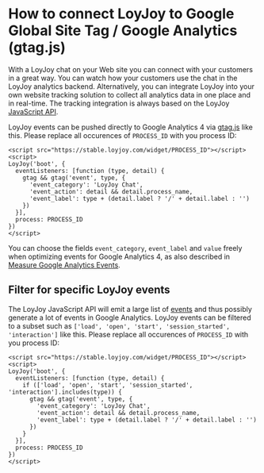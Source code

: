 # How to connect LoyJoy to Google Global Site Tag / Google Analytics (gtag.js)

With a LoyJoy chat on your Web site you can connect with your customers in a great way. You can watch how your customers use the chat in the LoyJoy analytics backend. Alternatively, you can integrate LoyJoy into your own website tracking solution to collect all analytics data in one place and in real-time. The tracking integration is always based on the LoyJoy [JavaScript API](/experiences/publish/javascript_api/javascript_api.md).

LoyJoy events can be pushed directly to Google Analytics 4 via [gtag.js](https://developers.google.com/tag-platform/gtagjs) like this. Please replace all occurences of `PROCESS_ID` with you process ID:

```
<script src="https://stable.loyjoy.com/widget/PROCESS_ID"></script>
<script>
LoyJoy('boot', {
  eventListeners: [function (type, detail) {
    gtag && gtag('event', type, {
      'event_category': 'LoyJoy Chat',
      'event_action': detail && detail.process_name,
      'event_label': type + (detail.label ? '/' + detail.label : '')
    })
  }],
  process: PROCESS_ID
})
</script>
```

You can choose the fields `event_category`, `event_label` and `value` freely when optimizing events for Google Analytics 4, as also described in [Measure Google Analytics Events](https://developers.google.com/analytics/devguides/collection/gtagjs/events).


## Filter for specific LoyJoy events

The LoyJoy JavaScript API will emit a large list of [events](/experiences/events/events.md) and thus possibly generate a lot of events in Google Analytics. LoyJoy events can be filtered to a subset such as `['load', 'open', 'start', 'session_started', 'interaction']` like this. Please replace all occurences of `PROCESS_ID` with you process ID:

```
<script src="https://stable.loyjoy.com/widget/PROCESS_ID"></script>
<script>
LoyJoy('boot', {
  eventListeners: [function (type, detail) {
    if (['load', 'open', 'start', 'session_started', 'interaction'].includes(type)) {
      gtag && gtag('event', type, {
        'event_category': 'LoyJoy Chat',
        'event_action': detail && detail.process_name,
        'event_label': type + (detail.label ? '/' + detail.label : '')
      })
    }
  }],
  process: PROCESS_ID
})
</script>
```
